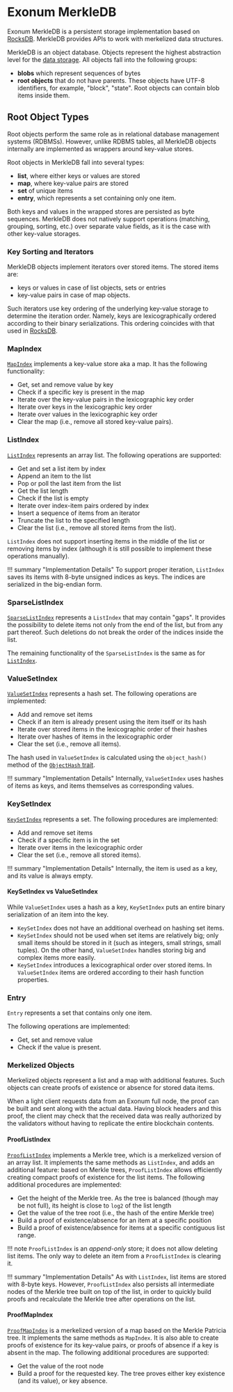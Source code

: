# Exonum MerkleDB

Exonum MerkleDB is a persistent storage implementation based on
[RocksDB][rocks-db]. MerkleDB provides APIs to work with merkelized data
structures.

MerkleDB is an object database. Objects represent the highest abstraction level
for the [data storage](storage.md). All objects fall into the following groups:

- **blobs** which represent sequences of bytes
- **root objects** that do not have parents. These objects have UTF-8
  identifiers, for example, "block", "state". Root objects can contain blob
  items inside them.

## Root Object Types

Root objects perform the same role as in relational database
management systems (RDBMSs). However, unlike RDBMS tables,
all MerkleDB objects internally are implemented as wrappers around key-value
stores.

Root objects in MerkleDB fall into several types:

- **list**, where either keys or values are stored
- **map**, where key-value pairs are stored
- **set** of unique items
- **entry**, which represents a set containing only one item.

Both keys and values in the wrapped stores are persisted as byte sequences.
MerkleDB does not natively support operations (matching, grouping, sorting,
etc.) over separate value fields, as it is the case with other key-value
storages.

### Key Sorting and Iterators

MerkleDB objects implement iterators over stored items. The stored items are:

- keys or values in case of list objects, sets or entries
- key-value pairs in case of map objects.

Such iterators use key ordering of the underlying key-value storage to
determine the iteration order. Namely, keys are lexicographically ordered
according to their binary serializations. This ordering coincides with that
used in [RocksDB](storage.md).

### MapIndex

[`MapIndex`][map-index] implements a key-value store aka a map. It has
the following functionality:

- Get, set and remove value by key
- Check if a specific key is present in the map
- Iterate over the key-value pairs in the lexicographic key order
- Iterate over keys in the lexicographic key order
- Iterate over values in the lexicographic key order
- Clear the map (i.e., remove all stored key-value pairs).

### ListIndex

[`ListIndex`][list-index] represents an array list.
The following operations are supported:

- Get and set a list item by index
- Append an item to the list
- Pop or poll the last item from the list
- Get the list length
- Check if the list is empty
- Iterate over index-item pairs ordered by index
- Insert a sequence of items from an iterator
- Truncate the list to the specified length
- Clear the list (i.e., remove all stored items from the list).

`ListIndex` does not support inserting items in the middle of the
list or removing items by index
(although it is still possible to implement these operations manually).

!!! summary "Implementation Details"
    To support proper iteration, `ListIndex` saves its items with 8-byte
    unsigned indices as keys. The indices are serialized in the big-endian form.

### SparseListIndex

[`SparseListIndex`][sparse-list-index] represents a `ListIndex` that may
contain "gaps". It provides the possibility to delete items not only from
the end of the list, but from any part thereof. Such deletions do not break
the order of the indices inside the list.

The remaining functionality of the `SparseListIndex` is the same as for
[`ListIndex`](#ListIndex).

### ValueSetIndex

[`ValueSetIndex`][value-set-index] represents a hash set.
The following operations are implemented:

- Add and remove set items
- Check if an item is already present using the item itself or its hash
- Iterate over stored items in the lexicographic order of their hashes
- Iterate over hashes of items in the lexicographic order
- Clear the set (i.e., remove all items).

The hash used in `ValueSetIndex` is calculated using the `object_hash()` method
of the [`ObjectHash` trait][object-hash].

!!! summary "Implementation Details"
    Internally, `ValueSetIndex` uses hashes of items as keys,
    and items themselves as corresponding values.

### KeySetIndex

[`KeySetIndex`][key-set-index] represents a set.
The following procedures are implemented:

- Add and remove set items
- Check if a specific item is in the set
- Iterate over items in the lexicographic order
- Clear the set (i.e., remove all stored items).

!!! summary "Implementation Details"
    Internally, the item is used as a key, and its value is always empty.

#### KeySetIndex vs ValueSetIndex

While `ValueSetIndex` uses a hash as a key, `KeySetIndex` puts an entire binary
serialization of an item into the key.

- `KeySetIndex` does not have an additional overhead on hashing
  set items.
- `KeySetIndex` should not be used when set items are relatively big;
  only small items should be stored in it (such as integers, small strings,
  small
  tuples). On the other hand, `ValueSetIndex` handles storing big and complex
  items more easily.
- `KeySetIndex` introduces a lexicographical order over stored
  items. In `ValueSetIndex` items are ordered according to their hash
  function properties.

### Entry

`Entry` represents a set that contains only one item.

The following operations are implemented:

- Get, set and remove value
- Check if the value is present.

### Merkelized Objects

Merkelized objects represent a list and a map with additional
features. Such objects can create proofs of existence or absence for
stored data items.

When a light client requests data from an Exonum full node, the proof can be
built and sent along with the actual data. Having block headers
and this proof, the client may check that the received data was really
authorized by the validators without having to replicate the entire blockchain
contents.

#### ProofListIndex

[`ProofListIndex`][proof-list-index] implements a Merkle
tree, which is a merkelized version of an
array list. It implements the same methods as `ListIndex`, and adds an
additional feature: based on Merkle trees, `ProofListIndex` allows efficiently
creating compact proofs of existence for the list items.
The following additional procedures are implemented:

- Get the height of the Merkle tree. As the tree is balanced (though may be not
  full), its height is close to `log2` of the list length
- Get the value of the tree root (i.e., the hash of the entire Merkle tree)
- Build a proof of existence/absence for an item at a specific position
- Build a proof of existence/absence for items at a specific contiguous list
  range.

!!! note
    `ProofListIndex` is an *append-only* store; it does not allow deleting list
    items. The only way to delete an item from a `ProofListIndex` is clearing
    it.

!!! summary "Implementation Details"
    As with `ListIndex`, list items are stored with 8-byte keys. However,
    `ProofListIndex` also persists all intermediate nodes of the Merkle tree
    built on top of the list, in order to quickly build proofs and recalculate
    the Merkle tree after operations on the list.

#### ProofMapIndex

[`ProofMapIndex`][proof-map-index] is a merkelized version of a map
based on the Merkle Patricia tree.
It implements the same methods as `MapIndex`. It is also able to
create proofs of existence for its key-value pairs, or proofs of absence
if a key is absent in the map. The following additional
procedures are supported:

- Get the value of the root node
- Build a proof for the requested key. The tree proves either key
  existence (and its value), or key absence.

[rocks-db]: http://rocksdb.org/
[map-index]: https://github.com/exonum/exonum/blob/master/components/merkledb/src/map_index.rs
[list-index]: https://github.com/exonum/exonum/blob/master/components/merkledb/src/list_index.rs
[sparse-list-index]: https://github.com/exonum/exonum/blob/master/components/merkledb/src/sparse_list_index.rs
[proof-list-index]: https://github.com/exonum/exonum/blob/master/components/merkledb/src/proof_list_index/mod.rs
[proof-map-index]: https://github.com/exonum/exonum/blob/master/components/merkledb/src/proof_map_index/mod.rs
[value-set-index]: https://github.com/exonum/exonum/blob/master/components/merkledb/src/value_set_index.rs
[key-set-index]: https://github.com/exonum/exonum/blob/master/components/merkledb/src/key_set_index.rs
[object-hash]: https://github.com/exonum/exonum/blob/b88171f8efa12e92cc1f1b958d53139a5f0e0ae6/components/merkledb/src/hash.rs#L205
